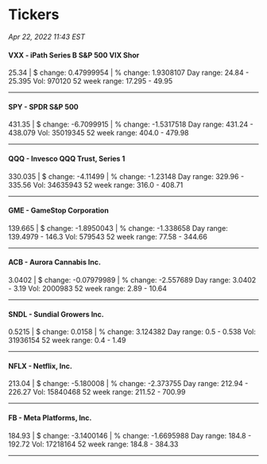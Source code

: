 # Tickers
*Apr 22, 2022 11:43 EST*

#### VXX - iPath Series B S&P 500 VIX Shor
25.34 | $ change: 0.47999954 | % change: 1.9308107
Day range: 24.84 - 25.395 Vol: 970120
52 week range: 17.295 - 49.95

---

#### SPY - SPDR S&P 500
431.35 | $ change: -6.7099915 | % change: -1.5317518
Day range: 431.24 - 438.079 Vol: 35019345
52 week range: 404.0 - 479.98

---

#### QQQ - Invesco QQQ Trust, Series 1
330.035 | $ change: -4.11499 | % change: -1.23148
Day range: 329.96 - 335.56 Vol: 34635943
52 week range: 316.0 - 408.71

---

#### GME - GameStop Corporation
139.665 | $ change: -1.8950043 | % change: -1.338658
Day range: 139.4979 - 146.3 Vol: 579543
52 week range: 77.58 - 344.66

---

#### ACB - Aurora Cannabis Inc.
3.0402 | $ change: -0.07979989 | % change: -2.557689
Day range: 3.0402 - 3.19 Vol: 2000983
52 week range: 2.89 - 10.64

---

#### SNDL - Sundial Growers Inc.
0.5215 | $ change: 0.0158 | % change: 3.124382
Day range: 0.5 - 0.538 Vol: 31936154
52 week range: 0.4 - 1.49

---

#### NFLX - Netflix, Inc.
213.04 | $ change: -5.180008 | % change: -2.373755
Day range: 212.94 - 226.27 Vol: 15840468
52 week range: 211.52 - 700.99

---

#### FB - Meta Platforms, Inc.
184.93 | $ change: -3.1400146 | % change: -1.6695988
Day range: 184.8 - 192.72 Vol: 17218164
52 week range: 184.8 - 384.33

---

